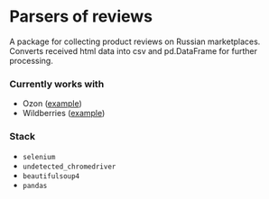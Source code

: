 # Parsers of reviews

A package for collecting product reviews on Russian marketplaces. Converts received html data into csv and pd.DataFrame
for further processing.

### Currently works with

- Ozon ([example](oz_example.ipynb))
- Wildberries ([example](wb_example.ipynb))

### Stack

- `selenium`
- `undetected_chromedriver`
- `beautifulsoup4`
- `pandas`
